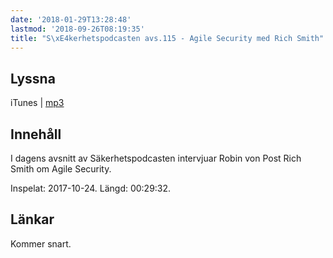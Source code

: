 ```yaml
---
date: '2018-01-29T13:28:48'
lastmod: '2018-09-26T08:19:35'
title: "S\xE4kerhetspodcasten avs.115 - Agile Security med Rich Smith"
---
```

## Lyssna

iTunes \| [mp3](http://traffic.libsyn.com/sakerhetspodcasten/RVPintro_-_Nordic_IT_Security_17_-_Rich_Smith_-_Agile_Security.mp3)

## Innehåll

I dagens avsnitt av Säkerhetspodcasten intervjuar Robin von Post Rich Smith om Agile Security.

Inspelat: 2017-10-24. Längd: 00:29:32.

## Länkar

Kommer snart.

